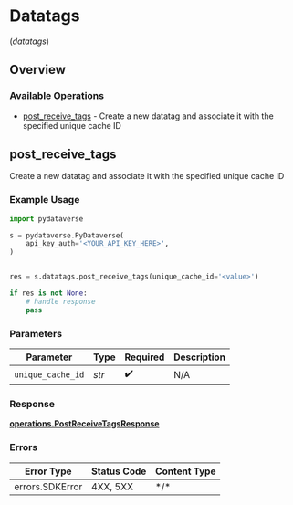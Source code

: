 # Datatags
(*datatags*)

## Overview

### Available Operations

* [post_receive_tags](#post_receive_tags) - Create a new datatag and associate it with the specified unique cache ID

## post_receive_tags

Create a new datatag and associate it with the specified unique cache ID

### Example Usage

```python
import pydataverse

s = pydataverse.PyDataverse(
    api_key_auth='<YOUR_API_KEY_HERE>',
)


res = s.datatags.post_receive_tags(unique_cache_id='<value>')

if res is not None:
    # handle response
    pass

```

### Parameters

| Parameter          | Type               | Required           | Description        |
| ------------------ | ------------------ | ------------------ | ------------------ |
| `unique_cache_id`  | *str*              | :heavy_check_mark: | N/A                |

### Response

**[operations.PostReceiveTagsResponse](../../models/operations/postreceivetagsresponse.md)**

### Errors

| Error Type      | Status Code     | Content Type    |
| --------------- | --------------- | --------------- |
| errors.SDKError | 4XX, 5XX        | \*/\*           |